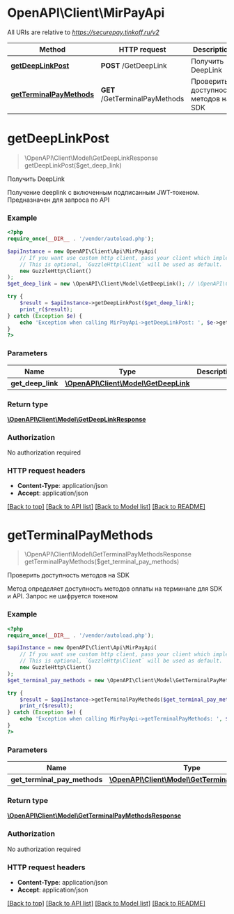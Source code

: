 # OpenAPI\Client\MirPayApi

All URIs are relative to *https://securepay.tinkoff.ru/v2*

Method | HTTP request | Description
------------- | ------------- | -------------
[**getDeepLinkPost**](MirPayApi.md#getDeepLinkPost) | **POST** /GetDeepLink | Получить DeepLink
[**getTerminalPayMethods**](MirPayApi.md#getTerminalPayMethods) | **GET** /GetTerminalPayMethods | Проверить доступность методов на SDK


# **getDeepLinkPost**
> \OpenAPI\Client\Model\GetDeepLinkResponse getDeepLinkPost($get_deep_link)

Получить DeepLink

Получение deeplink с включенным подписанным JWT-токеном. Предназначен для запроса по API

### Example
```php
<?php
require_once(__DIR__ . '/vendor/autoload.php');

$apiInstance = new OpenAPI\Client\Api\MirPayApi(
    // If you want use custom http client, pass your client which implements `GuzzleHttp\ClientInterface`.
    // This is optional, `GuzzleHttp\Client` will be used as default.
    new GuzzleHttp\Client()
);
$get_deep_link = new \OpenAPI\Client\Model\GetDeepLink(); // \OpenAPI\Client\Model\GetDeepLink | 

try {
    $result = $apiInstance->getDeepLinkPost($get_deep_link);
    print_r($result);
} catch (Exception $e) {
    echo 'Exception when calling MirPayApi->getDeepLinkPost: ', $e->getMessage(), PHP_EOL;
}
?>
```

### Parameters

Name | Type | Description  | Notes
------------- | ------------- | ------------- | -------------
 **get_deep_link** | [**\OpenAPI\Client\Model\GetDeepLink**](../Model/GetDeepLink.md)|  |

### Return type

[**\OpenAPI\Client\Model\GetDeepLinkResponse**](../Model/GetDeepLinkResponse.md)

### Authorization

No authorization required

### HTTP request headers

 - **Content-Type**: application/json
 - **Accept**: application/json

[[Back to top]](#) [[Back to API list]](../../README.md#documentation-for-api-endpoints) [[Back to Model list]](../../README.md#documentation-for-models) [[Back to README]](../../README.md)

# **getTerminalPayMethods**
> \OpenAPI\Client\Model\GetTerminalPayMethodsResponse getTerminalPayMethods($get_terminal_pay_methods)

Проверить доступность методов на SDK

Метод определяет доступность методов оплаты на терминале для SDK и API. Запрос не шифруется токеном

### Example
```php
<?php
require_once(__DIR__ . '/vendor/autoload.php');

$apiInstance = new OpenAPI\Client\Api\MirPayApi(
    // If you want use custom http client, pass your client which implements `GuzzleHttp\ClientInterface`.
    // This is optional, `GuzzleHttp\Client` will be used as default.
    new GuzzleHttp\Client()
);
$get_terminal_pay_methods = new \OpenAPI\Client\Model\GetTerminalPayMethods(); // \OpenAPI\Client\Model\GetTerminalPayMethods | 

try {
    $result = $apiInstance->getTerminalPayMethods($get_terminal_pay_methods);
    print_r($result);
} catch (Exception $e) {
    echo 'Exception when calling MirPayApi->getTerminalPayMethods: ', $e->getMessage(), PHP_EOL;
}
?>
```

### Parameters

Name | Type | Description  | Notes
------------- | ------------- | ------------- | -------------
 **get_terminal_pay_methods** | [**\OpenAPI\Client\Model\GetTerminalPayMethods**](../Model/GetTerminalPayMethods.md)|  |

### Return type

[**\OpenAPI\Client\Model\GetTerminalPayMethodsResponse**](../Model/GetTerminalPayMethodsResponse.md)

### Authorization

No authorization required

### HTTP request headers

 - **Content-Type**: application/json
 - **Accept**: application/json

[[Back to top]](#) [[Back to API list]](../../README.md#documentation-for-api-endpoints) [[Back to Model list]](../../README.md#documentation-for-models) [[Back to README]](../../README.md)

